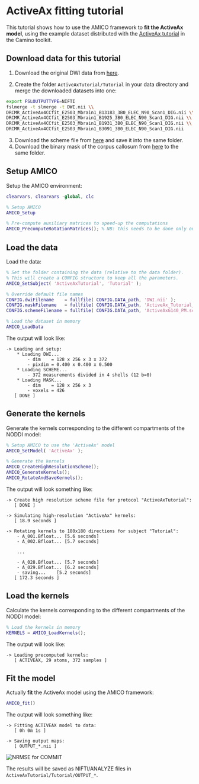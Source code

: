 # ActiveAx fitting tutorial

This tutorial shows how to use the AMICO framework to **fit the ActiveAx model**, using the example dataset distributed with the [ActiveAx tutorial](http://cmic.cs.ucl.ac.uk/camino/index.php?n=Tutorials.ActiveAx) in the Camino toolkit.

## Download data for this tutorial

1. Download the original DWI data from [here](http://dig.drcmr.dk/activeax-dataset/).

2. Create the folder `ActiveAxTutorial/Tutorial` in your data directory and merge the downloaded datasets into one:
```bash
export FSLOUTPUTTYPE=NIFTI
fslmerge -t slmerge -t DWI.nii \\
DRCMR_ActiveAx4CCfit_E2503_Mbrain1_B13183_3B0_ELEC_N90_Scan1_DIG.nii \\
DRCMR_ActiveAx4CCfit_E2503_Mbrain1_B1925_3B0_ELEC_N90_Scan1_DIG.nii \\
DRCMR_ActiveAx4CCfit_E2503_Mbrain1_B1931_3B0_ELEC_N90_Scan1_DIG.nii \\
DRCMR_ActiveAx4CCfit_E2503_Mbrain1_B3091_3B0_ELEC_N90_Scan1_DIG.nii
```

3. Download the scheme file from [here](http://cmic.cs.ucl.ac.uk/camino/uploads/Tutorials/ActiveAxG140_PM.scheme1) and save it into the same folder.
4. Download the binary mask of the corpus callosum from [here](http://hardi.epfl.ch/static/data/AMICO_demos/ActiveAx_Tutorial_MidSagCC.nii) to the same folder.

## Setup AMICO

Setup the AMICO environment:

```matlab
clearvars, clearvars -global, clc

% Setup AMICO
AMICO_Setup

% Pre-compute auxiliary matrices to speed-up the computations
AMICO_PrecomputeRotationMatrices(); % NB: this needs to be done only once and for all
```

## Load the data

Load the data:

```matlab
% Set the folder containing the data (relative to the data folder).
% This will create a CONFIG structure to keep all the parameters.
AMICO_SetSubject( 'ActiveAxTutorial', 'Tutorial' );

% Override default file names
CONFIG.dwiFilename    = fullfile( CONFIG.DATA_path, 'DWI.nii' );
CONFIG.maskFilename   = fullfile( CONFIG.DATA_path, 'ActiveAx_Tutorial_MidSagCC.nii' );
CONFIG.schemeFilename = fullfile( CONFIG.DATA_path, 'ActiveAxG140_PM.scheme1' );

% Load the dataset in memory
AMICO_LoadData
```

The output will look like:

```
-> Loading and setup:
	* Loading DWI...
		- dim    = 128 x 256 x 3 x 372
		- pixdim = 0.400 x 0.400 x 0.500
	* Loading SCHEME...
		- 372 measurements divided in 4 shells (12 b=0)
	* Loading MASK...
		- dim    = 128 x 256 x 3
		- voxels = 426
   [ DONE ]
```

## Generate the kernels

Generate the kernels corresponding to the different compartments of the NODDI model:

```matlab
% Setup AMICO to use the 'ActiveAx' model
AMICO_SetModel( 'ActiveAx' );

% Generate the kernels
AMICO_CreateHighResolutionScheme();
AMICO_GenerateKernels();
AMICO_RotateAndSaveKernels();
```

The output will look something like:

```
-> Create high resolution scheme file for protocol "ActiveAxTutorial":
   [ DONE ]

-> Simulating high-resolution "ActiveAx" kernels:
   [ 18.9 seconds ]

-> Rotating kernels to 180x180 directions for subject "Tutorial":
	- A_001.Bfloat... [5.6 seconds]
	- A_002.Bfloat... [5.7 seconds]
	
	...
	
	- A_028.Bfloat... [5.7 seconds]
	- A_029.Bfloat... [6.2 seconds]
	- saving...    [5.2 seconds]
   [ 172.3 seconds ]
```

## Load the kernels

Calculate the kernels corresponding to the different compartments of the NODDI model:

```matlab
% Load the kernels in memory
KERNELS = AMICO_LoadKernels();
```

The output will look like:

```
-> Loading precomputed kernels:
   [ ACTIVEAX, 29 atoms, 372 samples ]
```


## Fit the model

Actually **fit** the ActiveAx model using the AMICO framework:

```matlab
AMICO_fit()
```

The output will look something like:

```
-> Fitting ACTIVEAX model to data:
   [ 0h 0m 1s ]

-> Saving output maps:
   [ OUTPUT_*.nii ]
```

![NRMSE for COMMIT](https://github.com/daducci/AMICO/blob/master/doc/demos/ActiveAx/RESULTS_Fig1.png)

The results will be saved as NIFTI/ANALYZE files in `ActiveAxTutorial/Tutorial/OUTPUT_*`.


